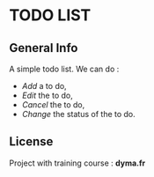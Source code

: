# TODO LIST

## General Info

A simple todo list. We can do :

- *Add* a to do,
- *Edit* the to do,
- *Cancel* the to do,
- *Change* the status of the to do.

## License

Project with training course : **dyma.fr**

